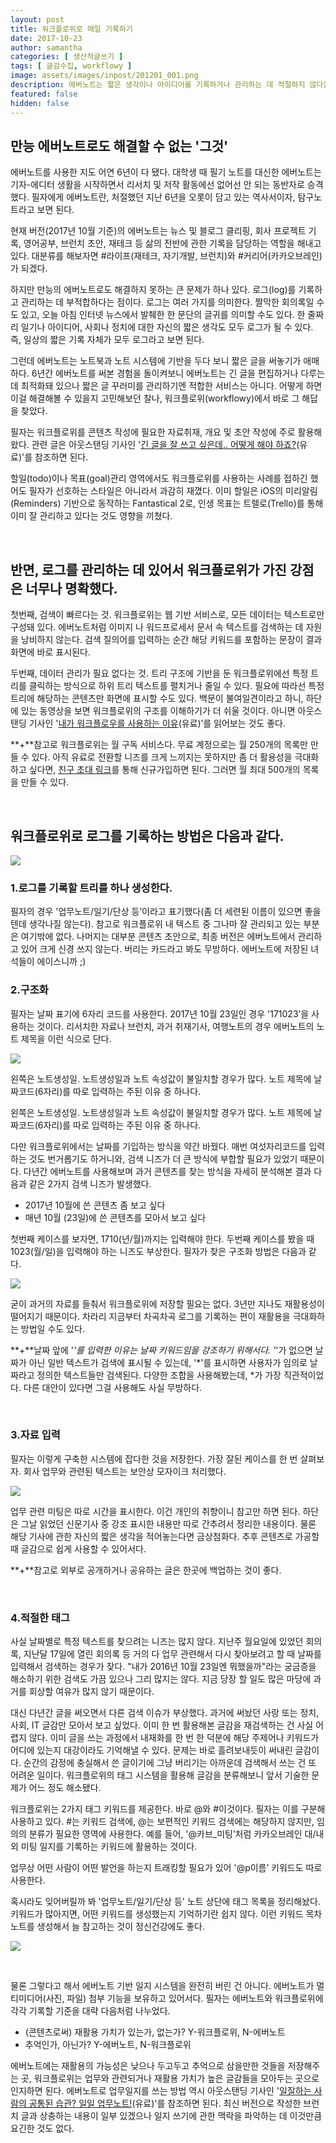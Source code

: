 ```yaml
---
layout: post
title: 워크플로위로 매일 기록하기
date: 2017-10-23
author: samantha
categories: [ 생산적글쓰기 ]
tags: [ 글감수집, workflowy ]
image: assets/images/inpost/201201_001.png
description: 에버노트는 짧은 생각이나 아이디어를 기록하거나 관리하는 데 적절하지 않다는 판단을 했다. 그래서 선택한 솔루션이 바로 워크플로위다. 다른 앱으로는 내가 매일 보고, 듣고, 읽은 모든 걸 매우 간단하고 가볍게 할 수도 없다.
featured: false
hidden: false
---
```

## 만능 에버노트로도 해결할 수 없는 '그것'

에버노트를 사용한 지도 어연 6년이 다 됐다. 대학생 때 필기 노트를 대신한 에버노트는 기자-에디터 생활을 시작하면서 리서치 및 저작 활동에선 없어선 안 되는 동반자로 승격했다. 필자에게 에버노트란, 처절했던 지난 6년을 오롯이 담고 있는 역사서이자, 탐구노트라고 보면 된다.

현재 버전(2017년 10월 기준)의 에버노트는 뉴스 및 블로그 클리핑, 회사 프로젝트 기록, 영어공부, 브런치 초안, 재테크 등 삶의 전반에 관한 기록을 담당하는 역할을 해내고 있다. 대분류를 해보자면 #라이프(재테크, 자기개발, 브런치)와 #커리어(카카오브레인)가 되겠다.

하지만 만능의 에버노트로도 해결하지 못하는 큰 문제가 하나 있다. 로그(log)를 기록하고 관리하는 데 부적합하다는 점이다. 로그는 여러 가지를 의미한다. 짤막한 회의록일 수도 있고, 오늘 아침 인터넷 뉴스에서 발췌한 한 문단의 글귀를 의미할 수도 있다. 한 줄짜리 일기나 아이디어, 사회나 정치에 대한 자신의 짧은 생각도 모두 로그가 될 수 있다. 즉, 일상의 짧은 기록 자체가 모두 로그라고 보면 된다.

그런데 에버노트는 노트북과 노트 시스템에 기반을 두다 보니 짧은 글을 써놓기가 애매하다. 6년간 에버노트를 써본 경험을 돌이켜보니 에버노트는 긴 글을 편집하거나 다루는 데 최적화돼 있으나 짧은 글 꾸러미를 관리하기엔 적합한 서비스는 아니다. 어떻게 하면 이걸 해결해볼 수 있을지 고민해보던 찰나, 워크플로위(workflowy)에서 바로 그 해답을 찾았다.

필자는 워크플로위를 콘텐츠 작성에 필요한 자료취재, 개요 및 초안 작성에 주로 활용해 왔다. 관련 글은 아웃스탠딩 기사인 '[긴 글을 잘 쓰고 싶은데.. 어떻게 해야 하죠?](http://outstanding.kr/writing20170324/)(유료)'를 참조하면 된다.

할일(todo)이나 목표(goal)관리 영역에서도 워크플로위를 사용하는 사례를 접하긴 했어도 필자가 선호하는 스타일은 아니라서 과감히 재꼈다. 이미 할일은 iOS의 미리알림(Reminders) 기반으로 동작하는 Fantastical 2로, 인생 목표는 트렐로(Trello)를 통해 이미 잘 관리하고 있다는 것도 영향을 끼쳤다.

<br/>

## 반면, 로그를 관리하는 데 있어서 워크플로위가 가진 강점은 너무나 명확했다.

첫번째, 검색이 빠르다는 것. 워크플로위는 웹 기반 서비스로, 모든 데이터는 텍스트로만 구성돼 있다. 에버노트처럼 이미지 나 워드프로세서 문서 속 텍스트를 검색하는 데 자원을 낭비하지 않는다. 검색 질의어를 입력하는 순간 해당 키워드를 포함하는 문장이 결과화면에 바로 표시된다.

두번째, 데이터 관리가 필요 없다는 것. 트리 구조에 기반을 둔 워크플로위에선 특정 트리를 클릭하는 방식으로 하위 트리 텍스트를 펼치거나 줄일 수 있다. 필요에 따라선 특정 트리에 해당하는 콘텐츠만 화면에 표시할 수도 있다. 백문이 불여일견이라고 하니, 하단에 있는 동영상을 보면 워크플로위의 구조를 이해하기가 더 쉬울 것이다. 아니면 아웃스탠딩 기사인 '[내가 워크플로우를 사용하는 이유](http://outstanding.kr/workflowy20170406/)(유료)’를 읽어보는 것도 좋다.

**+**참고로 워크플로위는 월 구독 서비스다. 무료 계정으로는 월 250개의 목록만 만들 수 있다. 아직 유료로 전환할 니즈를 크게 느끼지는 못하지만 좀 더 활용성을 극대화하고 싶다면, [친구 초대 링크](https://workflowy.com/invite/2ca174a0.lnx)를 통해 신규가입하면 된다. 그러면 월 최대 500개의 목록을 만들 수 있다.

<br/>

## 워크플로위로 로그를 기록하는 방법은 다음과 같다.

![](https://github.com/samantha-writer/samantha-writer.github.io/blob/master/assets/images/inpost/171023_001.jpg?raw=true)

### 1.로그를 기록할 트리를 하나 생성한다.

필자의 경우 '업무노트/일기/단상 등’이라고 표기했다(좀 더 세련된 이름이 있으면 좋을 텐데 생각나질 않는다). 참고로 워크플로위 내 텍스트 중 그나마 잘 관리되고 있는 부분은 여기밖에 없다. 나머지는 대부분 콘텐츠 초안으로, 최종 버전은 에버노트에서 관리하고 있어 크게 신경 쓰지 않는다. 버리는 카드라고 봐도 무방하다. 에버노트에 저장된 녀석들이 에이스니까 ;)

### 2.구조화

필자는 날짜 표기에 6자리 코드를 사용한다. 2017년 10월 23일인 경우 '171023’을 사용하는 것이다. 리서치한 자료나 브런치, 과거 취재기사, 여행노트의 경우 에버노트의 노트 제목을 이런 식으로 단다.

![](https://github.com/samantha-writer/samantha-writer.github.io/blob/master/assets/images/inpost/171023_002.jpg?raw=true)

왼쪽은 노트생성일. 노트생성일과 노트 속성값이 불일치할 경우가 많다. 노트 제목에 날짜코드(6자리)를 따로 입력하는 주된 이유 중 하나다.

왼쪽은 노트생성일. 노트생성일과 노트 속성값이 불일치할 경우가 많다. 노트 제목에 날짜코드(6자리)를 따로 입력하는 주된 이유 중 하나다.

다만 워크플로위에서는 날짜를 기입하는 방식을 약간 바꿨다. 매번 여섯자리코드를 입력하는 것도 번거롭기도 하거니와, 검색 니즈가 더 큰 방식에 부합할 필요가 있었기 때문이다. 다년간 에버노트를 사용해보며 과거 콘텐츠를 찾는 방식을 자세히 분석해본 결과 다음과 같은 2가지 검색 니즈가 발생했다.

- 2017년 10월에 쓴 콘텐츠 좀 보고 싶다
- 매년 10월 (23일)에 쓴 콘텐츠를 모아서 보고 싶다

첫번째 케이스를 보자면, 1710(년/월)까지는 입력해야 한다. 두번째 케이스를 봤을 때 1023(월/일)을 입력해야 하는 니즈도 부상한다. 필자가 찾은 구조화 방법은 다음과 같다.

![](https://github.com/samantha-writer/samantha-writer.github.io/blob/master/assets/images/inpost/171023_003.jpg?raw=true)

굳이 과거의 자료를 들춰서 워크플로위에 저장할 필요는 없다. 3년만 지나도 재활용성이 떨어지기 때문이다. 차라리 지금부터 차곡차곡 로그를 기록하는 편이 재활용을 극대화하는 방법일 수도 있다.

**+**날짜 앞에 '*'를 입력한 이유는 날짜 키워드임을 강조하기 위해서다. '*'가 없으면 날짜가 아닌 일반 텍스트가 검색에 표시될 수 있는데, '*'를 표시하면 사용자가 임의로 날짜라고 정의한 텍스트들만 검색된다. 다양한 조합을 사용해봤는데, *가 가장 직관적이었다. 다른 대안이 있다면 그걸 사용해도 사실 무방하다.

<br/>

### 3.자료 입력

필자는 이렇게 구축한 시스템에 잡다한 것을 저장한다. 가장 잘된 케이스를 한 번 살펴보자. 회사 업무와 관련된 텍스트는 보안상 모자이크 처리했다.

![](https://github.com/samantha-writer/samantha-writer.github.io/blob/master/assets/images/inpost/171023_004.jpg?raw=true)

업무 관련 미팅은 따로 시간을 표시한다. 이건 개인의 취향이니 참고만 하면 된다. 하단은 그날 읽었던 신문기사 중 강조 표시한 내용만 따로 간추려서 정리한 내용이다. 물론 해당 기사에 관한 자신의 짧은 생각을 적어놓는다면 금상첨화다. 추후 콘텐츠로 가공할 때 글감으로 쉽게 사용할 수 있어서다.

**+**참고로 외부로 공개하거나 공유하는 글은 한곳에 백업하는 것이 좋다.

<br/>

### 4.적절한 태그

사실 날짜별로 특정 텍스트를 찾으려는 니즈는 많지 않다. 지난주 월요일에 있었던 회의록, 지난달 17일에 열린 회의록 등 거의 다 업무 관련해서 다시 찾아보려고 할 때 날짜를 입력해서 검색하는 경우가 잦다. "내가 2016년 10월 23일엔 뭐했을까"라는 궁금증을 해소하기 위한 검색도 가끔 있으나 그리 많지는 않다. 지금 당장 할 일도 많은 마당에 과거를 회상할 여유가 많지 않기 때문이다.

대신 다년간 글을 써오면서 다른 검색 이슈가 부상했다. 과거에 써놨던 사랑 또는 정치, 사회, IT 글감만 모아서 보고 싶었다. 이미 한 번 활용해본 글감을 재검색하는 건 사실 어렵지 않다. 이미 글을 쓰는 과정에서 내재화를 한 번 한 덕분에 해당 주제어나 키워드가 어디에 있는지 대강이라도 기억해낼 수 있다. 문제는 바로 흘려보내듯이 써내린 글감이다. 순간의 감정에 충실해서 쓴 글이기에 그냥 버리기는 아까운데 검색해서 쓰는 건 또 어려운 일이다. 워크플로위의 태그 시스템을 활용해 글감을 분류해보니 앞서 기술한 문제가 어느 정도 해소됐다.

워크플로위는 2가지 태그 키워드를 제공한다. 바로 @와 #이것이다. 필자는 이를 구분해 사용하고 있다. #는 키워드 검색에, @는 보편적인 키워드 검색에는 해당하지 않지만, 임의의 분류가 필요한 영역에 사용한다. 예를 들어, '@카브_미팅’처럼 카카오브레인 대/내외 미팅 일지를 기록하는 키워드에 활용하는 것이다.

업무상 어떤 사람이 어떤 발언을 하는지 트래킹할 필요가 있어 '@p이름’ 키워드도 따로 사용한다.

혹시라도 잊어버릴까 봐 '업무노트/일기/단상 등' 노트 상단에 태그 목록을 정리해놨다. 키워드가 많아지면, 어떤 키워드를 생성했는지 기억하기란 쉽지 않다. 이런 키워드 목차 노트를 생성해서 늘 참고하는 것이 정신건강에도 좋다.

![](https://github.com/samantha-writer/samantha-writer.github.io/blob/master/assets/images/inpost/171023_005.jpg?raw=true)

<br/>

물론 그렇다고 해서 에버노트 기반 일지 시스템을 완전히 버린 건 아니다. 에버노트가 멀티미디어(사진, 파일) 첨부 기능을 보유하고 있어서다. 필자는 에버노트와 워크플로위에 각각 기록할 기준을 대략 다음처럼 나누었다.

- (콘텐츠로써) 재활용 가치가 있는가, 없는가? Y-워크플로위, N-에버노트
- 추억인가, 아닌가? Y-에버노트, N-워크플로위

에버노트에는 재활용의 가능성은 낮으나 두고두고 추억으로 삼을만한 것들을 저장해주는 곳, 워크플로위는 업무와 관련되거나 재활용 가치가 높은 글감들을 모아두는 곳으로 인지하면 된다. 에버노트로 업무일지를 쓰는 방법 역시 아웃스탠딩 기사인 '[일잘하는 사람의 공통된 습관? 일일 업무노트!](http://outstanding.kr/work_note20170717/%0A)(유료)'를 참조하면 된다. 최신 버전으로 작성한 브런치 글과 상충하는 내용이 일부 있겠으나 일지 쓰기에 관한 맥락을 파악하는 데 이것만큼 요긴한 것도 없다.
